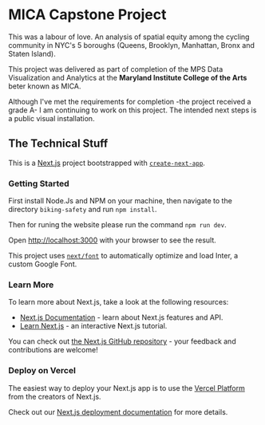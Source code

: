# MICA Capstone Project

This was a labour of love. An analysis of spatial equity among the cycling community in NYC's 5 boroughs (Queens, Brooklyn, Manhattan, Bronx and Staten Island). 

This project was delivered as part of completion of the MPS Data Visualization and Analytics at the **Maryland Institute College of the Arts** beter known as MICA. 

Although I've met the requirements for completion -the project received a grade A- I am continuing to work on this project. The intended next steps is a public visual installation. 

## The Technical Stuff

This is a [Next.js](https://nextjs.org/) project bootstrapped with [`create-next-app`](https://github.com/vercel/next.js/tree/canary/packages/create-next-app).

### Getting Started

First install Node.Js and NPM on your machine, then navigate to the directory `biking-safety` and run `npm install`.

Then for runing the website please run the command `npm run dev`. 

Open [http://localhost:3000](http://localhost:3000) with your browser to see the result.

This project uses [`next/font`](https://nextjs.org/docs/basic-features/font-optimization) to automatically optimize and load Inter, a custom Google Font.

### Learn More

To learn more about Next.js, take a look at the following resources:

- [Next.js Documentation](https://nextjs.org/docs) - learn about Next.js features and API.
- [Learn Next.js](https://nextjs.org/learn) - an interactive Next.js tutorial.

You can check out [the Next.js GitHub repository](https://github.com/vercel/next.js/) - your feedback and contributions are welcome!

### Deploy on Vercel

The easiest way to deploy your Next.js app is to use the [Vercel Platform](https://vercel.com/new?utm_medium=default-template&filter=next.js&utm_source=create-next-app&utm_campaign=create-next-app-readme) from the creators of Next.js.

Check out our [Next.js deployment documentation](https://nextjs.org/docs/deployment) for more details.
